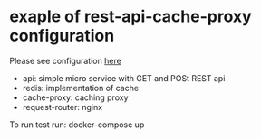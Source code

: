 # exaple of rest-api-cache-proxy configuration
Please see configuration [here](docker-compose.yml)

- api: simple micro service with GET and POSt REST api 
- redis: implementation of cache
- cache-proxy: caching proxy
- request-router: nginx

To run test run: docker-compose up
